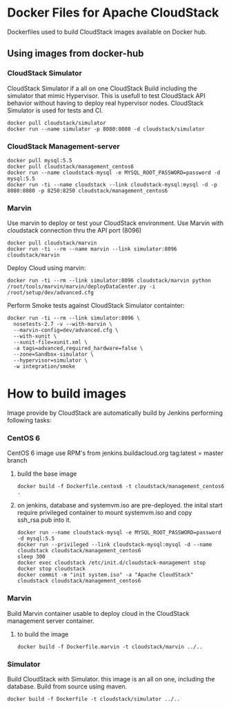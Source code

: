 # Docker Files for Apache CloudStack

Dockerfiles used to build CloudStack images available on Docker hub.


## Using images from docker-hub


### CloudStack Simulator

CloudStack Simulator if a all on one CloudStack Build including the simulator that mimic Hypervisor. This is usefull to test CloudStack API behavior without having to deploy real hypervisor nodes. CloudStack Simulator is used for tests and CI.

```
docker pull cloudstack/simulator
docker run --name simulator -p 8080:8080 -d cloudstack/simulator
```

### CloudStack Management-server 

```
docker pull mysql:5.5
docker pull cloudstack/management_centos6
docker run --name cloudstack-mysql -e MYSQL_ROOT_PASSWORD=password -d mysql:5.5
docker run -ti --name cloudstack --link cloudstack-mysql:mysql -d -p 8080:8080 -p 8250:8250 cloudstack/management_centos6
```

### Marvin

Use marvin to deploy or test your CloudStack environment.
Use Marvin with cloudstack connection thru the API port (8096)

```
docker pull cloudstack/marvin
docker run -ti --rm --name marvin --link simulator:8096 cloudstack/marvin
```

Deploy Cloud using marvin:

```
docker run -ti --rm --link simulator:8096 cloudstack/marvin python /root/tools/marvin/marvin/deployDataCenter.py -i /root/setup/dev/advanced.cfg
```

Perform Smoke tests against CloudStack Simulator containter:
```
docker run -ti --rm --link simulator:8096 \
  nosetests-2.7 -v --with-marvin \
  --marvin-config=dev/advanced.cfg \
  --with-xunit \
  --xunit-file=xunit.xml \
  -a tags=advanced,required_hardware=false \
  --zone=Sandbox-simulator \
  --hypervisor=simulator \
  -w integration/smoke
```

# How to build images

Image provide by CloudStack are automatically build by Jenkins performing following tasks:


### CentOS 6

CentOS 6 image use RPM's from jenkins.buildacloud.org
tag:latest = master branch

1. build the base image

   ```
   docker build -f Dockerfile.centos6 -t cloudstack/management_centos6 .
   ```

2. on jenkins, database and systemvm.iso are pre-deployed. the inital start require privileged container to
   mount systemvm.iso and copy ssh_rsa.pub into it.

   ```
   docker run --name cloudstack-mysql -e MYSQL_ROOT_PASSWORD=password -d mysql:5.5
   docker run --privileged --link cloudstack-mysql:mysql -d --name cloudstack cloudstack/management_centos6
   sleep 300
   docker exec cloudstack /etc/init.d/cloudstack-management stop
   docker stop cloudstack
   docker commit -m "init system.iso" -a "Apache CloudStack" cloudstack cloudstack/management_centos6
   ```


### Marvin

Build Marvin container usable to deploy cloud in the CloudStack management server container.

1. to build the image

   ```
   docker build -f Dockerfile.marvin -t cloudstack/marvin ../..
   ```

### Simulator

Build CloudStack with Simulator. this image is an all on one, including the database. Build from source using maven.

```
docker build -f Dockerfile -t cloudstack/simulator ../..
```
